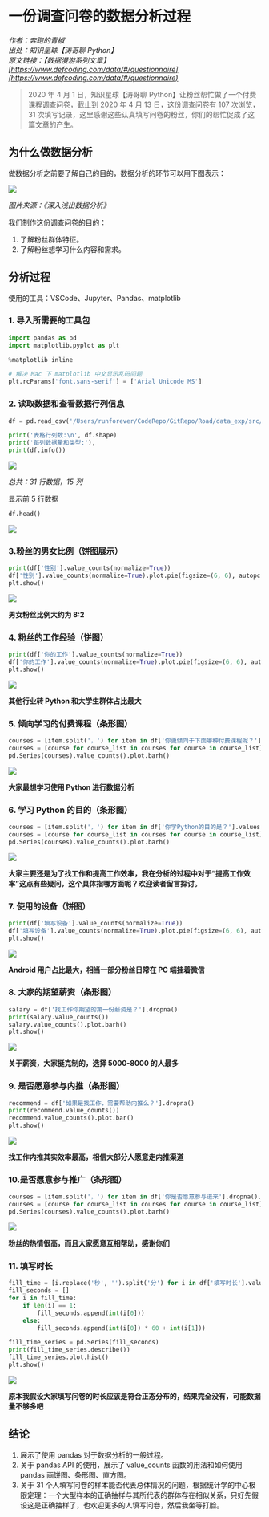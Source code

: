 # 一份调查问卷的数据分析过程

*作者：奔跑的青椒*<br />
*出处：知识星球【涛哥聊 Python】*<br />
*原文链接：【数据漫游系列文章】[https://www.defcoding.com/data/#/questionnaire](https://www.defcoding.com/data/#/questionnaire)*

> 2020 年 4 月 1 日，知识星球【涛哥聊 Python】让粉丝帮忙做了一个付费课程调查问卷，截止到 2020 年 4 月 13 日，这份调查问卷有 107 次浏览，31 次填写记录，这里感谢这些认真填写问卷的粉丝，你们的帮忙促成了这篇文章的产生。

## 为什么做数据分析
做数据分析之前要了解自己的目的，数据分析的环节可以用下图表示：

![](http://cdn.defcoding.com/4847143E-EC7E-4A26-A0DB-7E152F248356.png)

*图片来源：《深入浅出数据分析》*

我们制作这份调查问卷的目的：<br />
1. 了解粉丝群体特征。
2. 了解粉丝想学习什么内容和需求。

## 分析过程
使用的工具：VSCode、Jupyter、Pandas、matplotlib

### 1. 导入所需要的工具包

```python
import pandas as pd
import matplotlib.pyplot as plt

%matplotlib inline

# 解决 Mac 下 matplotlib 中文显示乱码问题
plt.rcParams['font.sans-serif'] = ['Arial Unicode MS']
```

### 2. 读取数据和查看数据行列信息

```python
df = pd.read_csv('/Users/runforever/CodeRepo/GitRepo/Road/data_exp/src/data.csv')

print('表格行列数:\n', df.shape)
print('每列数据量和类型:'),
print(df.info())
```

![](http://cdn.defcoding.com/9B69CB91-B4B8-4F87-8DD6-6671DF05C6CC.png)

*总共：31 行数据，15 列*

显示前 5 行数据

```python
df.head()
```

![](http://cdn.defcoding.com/8A10923C-CA5D-4622-9D10-48A5FCAC476C.png)

### 3.粉丝的男女比例（饼图展示）

```python
print(df['性别'].value_counts(normalize=True))
df['性别'].value_counts(normalize=True).plot.pie(figsize=(6, 6), autopct='%.2f')
plt.show()
```

![](http://cdn.defcoding.com/73B6CC01-6021-47B2-B96F-2598D3974ADC.png)

**男女粉丝比例大约为 8:2**

### 4. 粉丝的工作经验（饼图）

```python
print(df['你的工作'].value_counts(normalize=True))
df['你的工作'].value_counts(normalize=True).plot.pie(figsize=(6, 6), autopct='%.2f')
plt.show()
```

![](http://cdn.defcoding.com/630CD6D2-3022-4780-A258-2C233612E578.png)

**其他行业转 Python 和大学生群体占比最大**

### 5. 倾向学习的付费课程（条形图）

```python
courses = [item.split('，') for item in df['你更倾向于下面哪种付费课程呢？'].values]
courses = [course for course_list in courses for course in course_list]
pd.Series(courses).value_counts().plot.barh()
```

![](http://cdn.defcoding.com/525983EA-76AB-4084-95A2-30E40FA1C040.png)

**大家最想学习使用 Python 进行数据分析**

### 6. 学习 Python 的目的（条形图）

```python
courses = [item.split('，') for item in df['你学Python的目的是？'].values]
courses = [course for course_list in courses for course in course_list]
pd.Series(courses).value_counts().plot.barh()
```

![](http://cdn.defcoding.com/9BAF9B69-F8BB-4C6B-8CFF-79A2D7A9F229.png)

**大家主要还是为了找工作和提高工作效率，我在分析的过程中对于“提高工作效率”这点有些疑问，这个具体指哪方面呢？欢迎读者留言探讨。**

### 7. 使用的设备（饼图）

```python
print(df['填写设备'].value_counts(normalize=True))
df['填写设备'].value_counts(normalize=True).plot.pie(figsize=(6, 6), autopct='%.2f')
plt.show()
```

![](http://cdn.defcoding.com/3B0948FB-BE3A-4D62-AC6A-1D53EE31DE36.png)

**Android 用户占比最大，相当一部分粉丝日常在 PC 端挂着微信**

### 8. 大家的期望薪资（条形图）

```python
salary = df['找工作你期望的第一份薪资是？'].dropna()
print(salary.value_counts())
salary.value_counts().plot.barh()
plt.show()
```

![](http://cdn.defcoding.com/25B07305-6A2E-4449-82BB-3E3C5C9B9BDB.png)

**关于薪资，大家挺克制的，选择 5000-8000 的人最多**

### 9. 是否愿意参与内推（条形图）

```python
recommend = df['如果是找工作，需要帮助内推么？'].dropna()
print(recommend.value_counts())
recommend.value_counts().plot.bar()
plt.show()
```

![](http://cdn.defcoding.com/715E3B1D-B016-41A0-BA20-F91220CEE0F2.png)

**找工作内推其实效率最高，相信大部分人愿意走内推渠道**

### 10.是否愿意参与推广（条形图）

```python
courses = [item.split('，') for item in df['你是否愿意参与进来'].dropna().values]
courses = [course for course_list in courses for course in course_list]
pd.Series(courses).value_counts().plot.barh()
```

![](http://cdn.defcoding.com/609CA412-770E-475C-8FBA-E22729602964.png)

**粉丝的热情很高，而且大家愿意互相帮助，感谢你们**

### 11. 填写时长

```python
fill_time = [i.replace('秒', '').split('分') for i in df['填写时长'].values]
fill_seconds = []
for i in fill_time:
    if len(i) == 1:
        fill_seconds.append(int(i[0]))
    else:
        fill_seconds.append(int(i[0]) * 60 + int(i[1]))

fill_time_series = pd.Series(fill_seconds)
print(fill_time_series.describe())
fill_time_series.plot.hist()
plt.show()
```

![](http://cdn.defcoding.com/E1E866DE-9D75-4865-A5E0-B5C82CAE8A1D.png)

**原本我假设大家填写问卷的时长应该是符合正态分布的，结果完全没有，可能数据量不够多吧**

## 结论
1. 展示了使用 pandas 对于数据分析的一般过程。
2. 关于 pandas API 的使用，展示了 value_counts 函数的用法和如何使用 pandas 画饼图、条形图、直方图。
3. 关于 31 个人填写问卷的样本能否代表总体情况的问题，根据统计学的中心极限定理：一个大型样本的正确抽样与其所代表的群体存在相似关系，只好先假设这是正确抽样了，也欢迎更多的人填写问卷，然后我坐等打脸。
